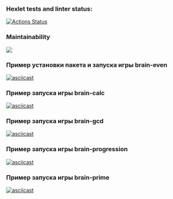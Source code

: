 ### Hexlet tests and linter status:
[![Actions Status](https://github.com/VladimirSergeev46/python-project-49/workflows/hexlet-check/badge.svg)](https://github.com/VladimirSergeev46/python-project-49/actions)
### Maintainability
<a href="https://codeclimate.com/github/VladimirSergeev46/python-project-49/maintainability"><img src="https://api.codeclimate.com/v1/badges/75be96d200a7a7e7cd22/maintainability" /></a>
### Пример установки пакета и запуска игры brain-even
[![asciicast](https://asciinema.org/a/zByfxkWSDo1drOUxJ2TUfxliu.svg)](https://asciinema.org/a/zByfxkWSDo1drOUxJ2TUfxliu)
### Пример запуска игры brain-calc
[![asciicast](https://asciinema.org/a/TLKdsfNDUcQ8EfNv8LxzecV3H.svg)](https://asciinema.org/a/TLKdsfNDUcQ8EfNv8LxzecV3H)
### Пример запуска игры brain-gcd
[![asciicast](https://asciinema.org/a/IlkhKebIBDPxrxgg9Imz42bZT.svg)](https://asciinema.org/a/IlkhKebIBDPxrxgg9Imz42bZT)
### Пример запуска игры brain-progression
[![asciicast](https://asciinema.org/a/HR9yvVhytcoQYYONiqe34tJ9U.svg)](https://asciinema.org/a/HR9yvVhytcoQYYONiqe34tJ9U)
### Пример запуска игры brain-prime
[![asciicast](https://asciinema.org/a/CEfj0K7ABD4HqmNBrSOHh6wDF.svg)](https://asciinema.org/a/CEfj0K7ABD4HqmNBrSOHh6wDF)
